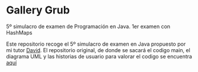 # Gallery Grub

5º simulacro de examen de Programación en Java. 1er examen con HashMaps

Este repositorio recoge el 5º simulacro de examen en Java propuesto por mi tutor [David](https://github.com/dfleta). El repositorio original, de donde se sacará el codigo main, el diagrama UML y las historias de usuario para valorar el codigo se encuentra [aquí](https://github.com/dfleta/galley-grub)
